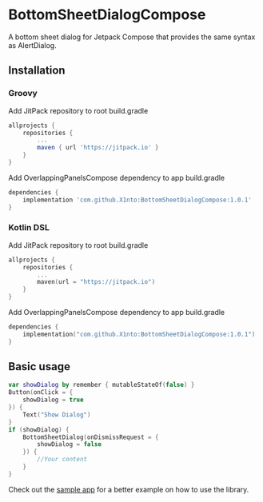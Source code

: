 # BottomSheetDialogCompose
A bottom sheet dialog for Jetpack Compose that provides the same syntax as AlertDialog.

Installation
-------
### Groovy
Add JitPack repository to root build.gradle
```groovy
allprojects {
    repositories {
        ...
        maven { url 'https://jitpack.io' }
    }
}
```
Add OverlappingPanelsCompose dependency to app build.gradle
```groovy
dependencies {
    implementation 'com.github.X1nto:BottomSheetDialogCompose:1.0.1'
}
```
### Kotlin DSL
Add JitPack repository to root build.gradle
```kotlin
allprojects {
    repositories {
        ...
        maven(url = "https://jitpack.io")
    }
}
```
Add OverlappingPanelsCompose dependency to app build.gradle
```kotlin
dependencies {
    implementation("com.github.X1nto:BottomSheetDialogCompose:1.0.1")
}
```

Basic usage
-------
```kotlin
var showDialog by remember { mutableStateOf(false) }
Button(onClick = {
    showDialog = true
}) {
    Text("Show Dialog")
}
if (showDialog) {
    BottomSheetDialog(onDismissRequest = {
        showDialog = false
    }) {
        //Your content
    }
}
```
Check out the [sample app](/app) for a better example on how to use the library.
